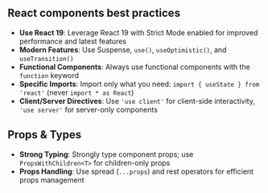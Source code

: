 ## React components best practices

- **Use React 19**: Leverage React 19 with Strict Mode enabled for improved performance and latest features
- **Modern Features**: Use Suspense, `use()`, `useOptimistic()`, and `useTransition()`
- **Functional Components**: Always use functional components with the `function` keyword
- **Specific Imports**: Import only what you need: `import { useState } from 'react'` (never `import * as React`)
- **Client/Server Directives**: Use `'use client'` for client-side interactivity, `'use server'` for server-only components

## Props & Types

- **Strong Typing**: Strongly type component props; use `PropsWithChildren<T>` for children-only props
- **Props Handling**: Use spread (`...props`) and rest operators for efficient props management
